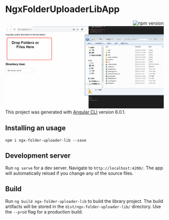 # NgxFolderUploaderLibApp
<a href="https://badge.fury.io/js/ngx-folder-uploader-lib"><img src="https://badge.fury.io/js/ngx-folder-uploader-lib.svg" align="right" alt="npm version" height="18"></a>

![image](https://github.com/ft115637850/ngx-folder-uploader/blob/master/preview.gif)
This project was generated with [Angular CLI](https://github.com/angular/angular-cli) version 6.0.1.

## Installing an usage
`npm i ngx-folder-uploader-lib --save`

## Development server

Run `ng serve` for a dev server. Navigate to `http://localhost:4200/`. The app will automatically reload if you change any of the source files.

## Build

Run `ng build ngx-folder-uploader-lib` to build the library project. The build artifacts will be stored in the `dist/ngx-folder-uploader-lib/` directory. Use the `--prod` flag for a production build.
